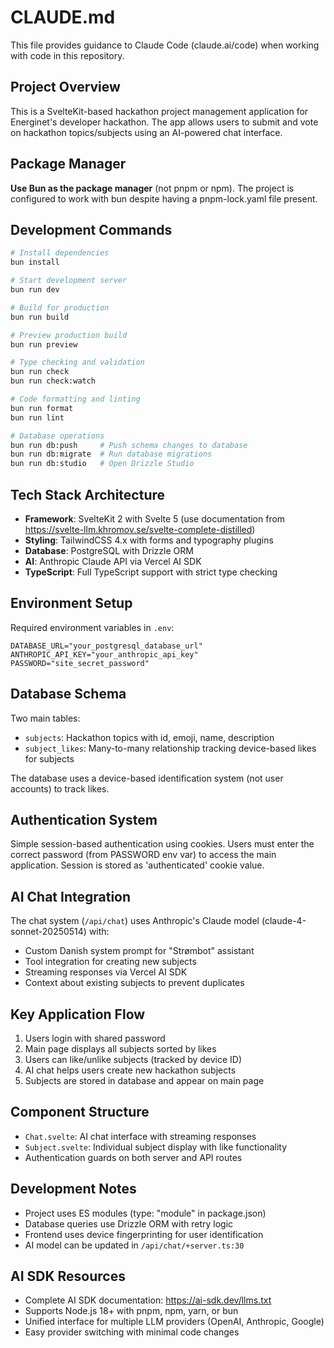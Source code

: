 # CLAUDE.md

This file provides guidance to Claude Code (claude.ai/code) when working with code in this repository.

## Project Overview

This is a SvelteKit-based hackathon project management application for Energinet's developer hackathon. The app allows users to submit and vote on hackathon topics/subjects using an AI-powered chat interface.

## Package Manager

**Use Bun as the package manager** (not pnpm or npm). The project is configured to work with bun despite having a pnpm-lock.yaml file present.

## Development Commands

```bash
# Install dependencies
bun install

# Start development server
bun run dev

# Build for production
bun run build

# Preview production build
bun run preview

# Type checking and validation
bun run check
bun run check:watch

# Code formatting and linting
bun run format
bun run lint

# Database operations
bun run db:push     # Push schema changes to database
bun run db:migrate  # Run database migrations
bun run db:studio   # Open Drizzle Studio
```

## Tech Stack Architecture

- **Framework**: SvelteKit 2 with Svelte 5 (use documentation from https://svelte-llm.khromov.se/svelte-complete-distilled)
- **Styling**: TailwindCSS 4.x with forms and typography plugins
- **Database**: PostgreSQL with Drizzle ORM
- **AI**: Anthropic Claude API via Vercel AI SDK
- **TypeScript**: Full TypeScript support with strict type checking

## Environment Setup

Required environment variables in `.env`:

```
DATABASE_URL="your_postgresql_database_url"
ANTHROPIC_API_KEY="your_anthropic_api_key"
PASSWORD="site_secret_password"
```

## Database Schema

Two main tables:

- `subjects`: Hackathon topics with id, emoji, name, description
- `subject_likes`: Many-to-many relationship tracking device-based likes for subjects

The database uses a device-based identification system (not user accounts) to track likes.

## Authentication System

Simple session-based authentication using cookies. Users must enter the correct password (from PASSWORD env var) to access the main application. Session is stored as 'authenticated' cookie value.

## AI Chat Integration

The chat system (`/api/chat`) uses Anthropic's Claude model (claude-4-sonnet-20250514) with:

- Custom Danish system prompt for "Strømbot" assistant
- Tool integration for creating new subjects
- Streaming responses via Vercel AI SDK
- Context about existing subjects to prevent duplicates

## Key Application Flow

1. Users login with shared password
2. Main page displays all subjects sorted by likes
3. Users can like/unlike subjects (tracked by device ID)
4. AI chat helps users create new hackathon subjects
5. Subjects are stored in database and appear on main page

## Component Structure

- `Chat.svelte`: AI chat interface with streaming responses
- `Subject.svelte`: Individual subject display with like functionality
- Authentication guards on both server and API routes

## Development Notes

- Project uses ES modules (type: "module" in package.json)
- Database queries use Drizzle ORM with retry logic
- Frontend uses device fingerprinting for user identification
- AI model can be updated in `/api/chat/+server.ts:30`

## AI SDK Resources

- Complete AI SDK documentation: https://ai-sdk.dev/llms.txt
- Supports Node.js 18+ with pnpm, npm, yarn, or bun
- Unified interface for multiple LLM providers (OpenAI, Anthropic, Google)
- Easy provider switching with minimal code changes
